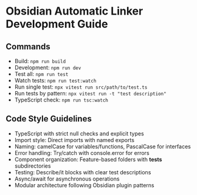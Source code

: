 # Obsidian Automatic Linker Development Guide

## Commands
- Build: `npm run build`
- Development: `npm run dev`
- Test all: `npm run test`
- Watch tests: `npm run test:watch`
- Run single test: `npx vitest run src/path/to/test.ts`
- Run tests by pattern: `npx vitest run -t "test description"`
- TypeScript check: `npm run tsc:watch`

## Code Style Guidelines
- TypeScript with strict null checks and explicit types
- Import style: Direct imports with named exports
- Naming: camelCase for variables/functions, PascalCase for interfaces
- Error handling: Try/catch with console.error for errors
- Component organization: Feature-based folders with __tests__ subdirectories
- Testing: Describe/it blocks with clear test descriptions
- Async/await for asynchronous operations
- Modular architecture following Obsidian plugin patterns